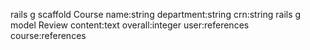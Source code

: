 rails g scaffold Course name:string department:string crn:string
rails g model Review content:text overall:integer user:references course:references
